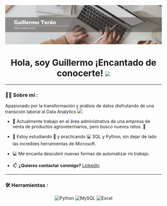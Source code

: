 <div id="header" align="center">
  <img decoding="async" src="img.png" width="800"/>
</div>

<h1 align="center">
  Hola, soy Guillermo ¡Encantado de conocerte!
  <img decoding="async" src="https://media.giphy.com/media/hvRJCLFzcasrR4ia7z/giphy.gif" width="30px"/>
</h1>

---

### :man_technologist: Sobre mí :

Apasionado por la transformación y análisis de datos disfrutando de una transición laboral al Data Analytics <img decoding="async" src="https://media.giphy.com/media/WUlplcMpOCEmTGBtBW/giphy.gif" width="30">

- :telescope: Actualmente trabajo en el área administrativa de una empresa de venta de productos agroveterinarios, pero busco nuevos retos. :muscle:

- :seedling: Estoy estudiando :blue_book: y practicando :computer: SQL y Python, sin dejar de lado las increíbles herramientas de Microsoft.

- 💻 Me encanta descubrir nuevas formas de automatizar mi trabajo.

- :mailbox: **¿Quieres contactar conmigo?** [LinkedIn](https://www.linkedin.com/in/guillermo-teran/)

---

### :hammer_and_wrench: Herramientas :

<div id="tools" align="center">
  <img decoding="async" src="https://img.shields.io/badge/Python-3776AB?style=for-the-badge&logo=python&logoColor=white" alt="Python"/>
  <img decoding="async" src="https://img.shields.io/badge/MySQL-6DB33F?style=for-the-badge&logo=mysql&logoColor=white" alt="MySQL"/>
  <img decoding="async" src="https://img.shields.io/badge/Microsoft_Excel-217346?style=for-the-badge&logo=microsoft-excel&logoColor=white" alt="Excel"/>
</div>
